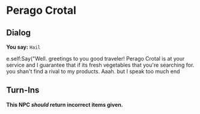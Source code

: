 # Perago Crotal


## Dialog

**You say:** `Hail`



e.self:Say("Well. greetings to you good traveler! Perago Crotal is at your service and I guarantee that if its fresh vegetables that you're searching for. you shan't find a rival to my products. Aaah. but I speak too much 
end



## Turn-Ins



**This NPC *should* return incorrect items given.**





